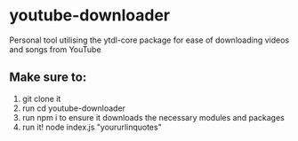 # youtube-downloader
Personal tool utilising the ytdl-core package for ease of downloading videos and songs from YouTube


## Make sure to:
1. git clone it
2. run cd youtube-downloader
3. run npm i  to ensure it downloads the necessary modules and packages
4. run it! node index.js "yoururlinquotes"
